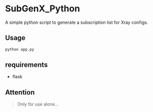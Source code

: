 # SubGenX_Python

A simple python script to generate a subscription list for Xray configs.

## Usage

```bash
python app.py
```

## requirements

* flask

## Attention

> Only for use alone...